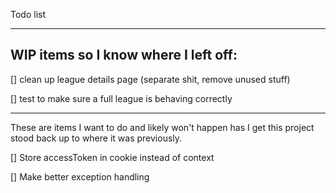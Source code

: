 Todo list

***
WIP items so I know where I left off:
-
[] clean up league details page (separate shit, remove unused stuff)

[] test to make sure a full league is behaving correctly
***
These are items I want to do and likely won't happen has I get this project
stood back up to where it was previously.

[] Store accessToken in cookie instead of context

[] Make better exception handling
